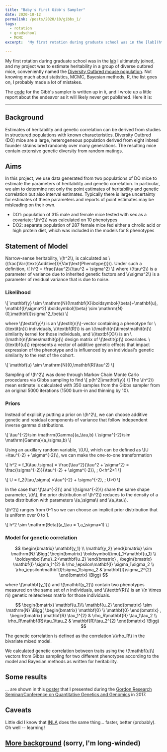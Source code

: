 ```yaml
---
title: "Baby's first Gibb's Sampler"
date: 2020-10-12  
permalink: /posts/2020/10/gibbs_1/
tags:
  - rotation
  - gradschool
  - MCMC
excerpt:  "My first rotation during graduate school was in the [lab](https://www.valdarlab.unc.edu) I ultimately joined, and my project was to estimate heritability in a group of Diversity Outbred mice. The [code](https://github.com/kathiesun/h2_src) for the Gibb's sampler is written up in `R`, and I wrote up a little report about the endeavor as it will likely never get published. Here it is:"

---
```


My first rotation during graduate school was in the [lab](https://www.valdarlab.unc.edu) I ultimately joined, and my project was to estimate heritability in a group of diverse outbred mice, conveniently named the [Diversity Outbred mouse population](https://www.ncbi.nlm.nih.gov/pmc/articles/PMC3524832/). Not knowing much about statistics, MCMC, Bayesian methods, R, the list goes on, I probably made a lot of mistakes.

The [code](https://github.com/kathiesun/h2_src) for the Gibb's sampler is written up in `R`, and I wrote up a little report about the endeavor as it will likely never get published. Here it is:

-------------

## Background
Estimates of heritability and genetic correlation can be derived from studies in structured populations with known characteristics. Diversity Outbred (DO) mice are a large, heterogeneous population derived from eight inbred founder strains bred randomly over many generations. The resulting mice contain extensive genetic diversity from random matings.


## Aims
In this project, we use data generated from two populations of DO mice to estimate the parameters of heritability and genetic correlation. In particular, we aim to determine not only the point estimates of heritability and genetic correlation but also interval estimates. Typically there is large uncertainty for estimates of these parameters and reports of point estimates may be misleading on their own.
  - DO1: population of 315 male and female mice tested with sex as a covariate; \\(h^2\\) was calculated on 10 phenotypes
  - DO2: separate population of 287 female mice fed either a chrolic acid or high protein diet, which was included in the models for 8 phenotypes

## Statement of Model

Narrow-sense heritability, \\(h^2\\), is calculated as \\(\frac{Var(\text{Additive})}{Var(\text{Phenotype})}\\). Under such a definition,
\\[ h^2 = \frac{\tau^2}{\tau^2 + \sigma^2} \\]
where \\(\tau^2\\) is a parameter of variance due to inherited genetic factors and \\(\sigma^2\\) is a parameter of residual variance that is due to noise.

### Likelihood
\\[
\mathbf{y} \sim \mathrm{N}(\mathbf{X}\boldsymbol{\beta}+\mathbf{u}, \mathbf{I}\sigma^2)
\boldsymbol{\beta} \sim \mathrm{N}(0,\mathbf{I}\sigma^2_\beta)
\\]

where \\(\textbf{y}\\) is an \\(\textit{n}\\)-vector containing a phenotype for \\(\textit{n}\\) individuals, \\(\textbf{R}\\) is an \\(\mathit{n}\times\mathit{n}\\) similarity kernel for those individuals, and \\(\textbf{X}\\) is an \\(\mathit{n}\times\mathit{p}\\) design matrix of \\(\textit{p}\\) covariates. \\(\textbf{u}\\) represents a vector of additive genetic effects that impact expression of the phenotype and is influenced by an individual's genetic similarity to the rest of the cohort.

\\[
\mathbf{u} \sim \mathrm{N}(0,\mathbf{R}\tau^2)
\\]

Sampling of \\(h^2\\) was done through Markov Chain Monte Carlo procedures via Gibbs sampling to find
\\[
p(h^2|\mathbf{y})
\\]
The \\(h^2\\) mean estimate is calculated with 350 samples from the Gibbs sampler from an original 5000 iterations (1500 burn-in and thinning by 10).

### Priors
Instead of explicitly putting a prior on \\(h^2\\), we can choose additive genetic and residual components of variance that follow independent inverse gamma distributions.

\\[
\tau^{-2}\sim \mathrm{Gamma}(a_\tau,b) \\ 
\sigma^{-2}\sim \mathrm{Gamma}(a_\sigma,b)
\\]

Using an auxillary random variable, \\(U\\), which can be defined as \\(U =\tau^{-2} + \sigma^{-2}\\), we can make the one-to-one transformation

\\[
h^2 = f_1(\tau,\sigma) = \frac{\tau^2}{\tau^2 + \sigma^2} = \frac{\sigma^{-2}}{\tau^{-2} + \sigma^{-2}}, \; 0<h^2<1
\\]

\\[
U = f_2(\tau,\sigma) =\tau^{-2} + \sigma^{-2}, \; U>0
\\]

In the case that \\(\tau^{-2}\\) and \\(\sigma^{-2}\\) share the same shape parameter, \\(b\\), the prior distribution of \\(h^2\\) reduces to the density of a beta distribution with parameters \\(a_\sigma\\) and \\(a_\tau\\).

\\(h^2\\) ranges from 0-1 so we can choose an implicit prior distribution that is uniform over 0 to 1.

\\[
h^2 \sim \mathrm{Beta}(a_\tau = 1,a_\sigma=1)
\\]

### Model for genetic correlation

$$
\begin{bmatrix}
		\mathbf{y_1}  \\
		\mathbf{y_2}
\end{bmatrix}
\sim \mathrm{N} \Bigg(
\begin{bmatrix}
  	\boldsymbol{\mu}_1+\mathbf{u_1} \\
		\boldsymbol{\mu}_2+\mathbf{u_2}
\end{bmatrix} ,
\begin{bmatrix}
		\mathbf{I} \sigma_1^{2}                   & \rho_\epsilon\mathbf{I} \sigma_1\sigma_2  \\
		\rho_\epsilon\mathbf{I}\sigma_1\sigma_2   & \mathbf{I}\sigma_2^{2}
\end{bmatrix}
\Bigg)
$$

where \\(\mathbf{y_1}\\) and \\(\mathbf{y_2}\\) contain two phenotypes measured on the same set of _n_ individuals, and \\(\textbf{R}\\) is an \\(n \times n\\) genetic relatedness matrix for those individuals.

$$
\begin{bmatrix}
		\mathbf{u_1}\\
		\mathbf{u_2}
\end{bmatrix}
\sim
\mathrm{N} \Bigg(
\begin{bmatrix}
		\mathbf{0}  \\
		\mathbf{0}
\end{bmatrix} ,
\begin{bmatrix}
		\mathbf{R} \tau_1^{2}         & \rho_R\mathbf{R} \tau_1\tau_2  \\
		\rho_R\mathbf{R}\tau_1\tau_2  & \mathbf{R}\tau_2^{2}
\end{bmatrix}
\Bigg)
$$

The genetic correlation is defined as the correlation \\(\rho_R\\) in the bivariate mixed model.

We calculated genetic correlation between traits using the \\(\mathbf{u}\\) vectors from Gibbs sampling for two different phenotypes according to the model and Bayesian methods as written for heritability.

## Some results
... are shown in this [poster](https://kathiesun.github.io/files/grc_2017_poster.pdf) that I presented during the [Gordon Research Seminar/Conference on Quantitative Genetics and Genomics](https://www.grc.org/quantitative-genetics-and-genomics-conference/2017/) in 2017.

## Caveats
Little did I know that [INLA](https://www.ncbi.nlm.nih.gov/pmc/articles/PMC3737164/) does the same thing... faster, better (probably). Oh well -- learning!


## [More background](/random/2020/10/gibbs_2/) (sorry, I'm long-winded)
